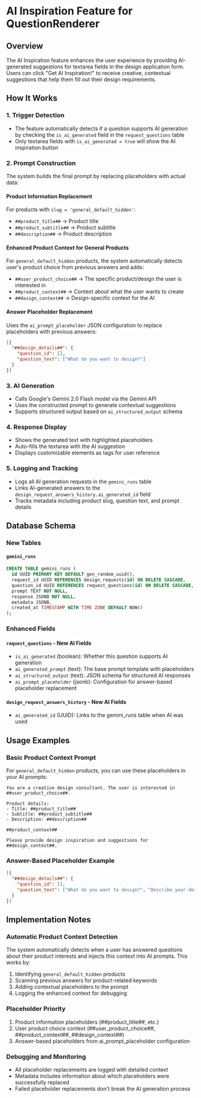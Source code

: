 # AI Inspiration Feature for QuestionRenderer

## Overview

The AI Inspiration feature enhances the user experience by providing AI-generated suggestions for textarea fields in the design application form. Users can click "Get AI Inspiration!" to receive creative, contextual suggestions that help them fill out their design requirements.

## How It Works

### 1. Trigger Detection
- The feature automatically detects if a question supports AI generation by checking the `is_ai_generated` field in the `request_questions` table
- Only textarea fields with `is_ai_generated = true` will show the AI inspiration button

### 2. Prompt Construction
The system builds the final prompt by replacing placeholders with actual data:

#### Product Information Replacement
For products with `slug = 'general_default_hidden'`:
- `##product_title##` → Product title
- `##product_subtitle##` → Product subtitle  
- `##description##` → Product description

#### Enhanced Product Context for General Products
For `general_default_hidden` products, the system automatically detects user's product choice from previous answers and adds:
- `##user_product_choice##` → The specific product/design the user is interested in
- `##product_context##` → Context about what the user wants to create
- `##design_context##` → Design-specific context for the AI

#### Answer Placeholder Replacement
Uses the `ai_prompt_placeholder` JSON configuration to replace placeholders with previous answers:
```json
[{
  "##design_details##": {
    "question_id": [],
    "question_text": ["What do you want to design?"]
  }
}]
```

### 3. AI Generation
- Calls Google's Gemini 2.0 Flash model via the Gemini API
- Uses the constructed prompt to generate contextual suggestions
- Supports structured output based on `ai_structured_output` schema

### 4. Response Display
- Shows the generated text with highlighted placeholders
- Auto-fills the textarea with the AI suggestion
- Displays customizable elements as tags for user reference

### 5. Logging and Tracking
- Logs all AI generation requests in the `gemini_runs` table
- Links AI-generated answers to the `design_request_answers_history.ai_generated_id` field
- Tracks metadata including product slug, question text, and prompt details

## Database Schema

### New Tables

#### `gemini_runs`
```sql
CREATE TABLE gemini_runs (
  id UUID PRIMARY KEY DEFAULT gen_random_uuid(),
  request_id UUID REFERENCES design_requests(id) ON DELETE CASCADE,
  question_id UUID REFERENCES request_questions(id) ON DELETE CASCADE,
  prompt TEXT NOT NULL,
  response JSONB NOT NULL,
  metadata JSONB,
  created_at TIMESTAMP WITH TIME ZONE DEFAULT NOW()
);
```

### Enhanced Fields

#### `request_questions` - New AI Fields
- `is_ai_generated` (boolean): Whether this question supports AI generation
- `ai_generated_prompt` (text): The base prompt template with placeholders
- `ai_structured_output` (text): JSON schema for structured AI responses
- `ai_prompt_placeholder` (jsonb): Configuration for answer-based placeholder replacement

#### `design_request_answers_history` - New AI Fields
- `ai_generated_id` (UUID): Links to the gemini_runs table when AI was used

## Usage Examples

### Basic Product Context Prompt
For `general_default_hidden` products, you can use these placeholders in your AI prompts:

```
You are a creative design consultant. The user is interested in ##user_product_choice##.

Product details:
- Title: ##product_title##
- Subtitle: ##product_subtitle##
- Description: ##description##

##product_context##

Please provide design inspiration and suggestions for ##design_context##.
```

### Answer-Based Placeholder Example
```json
[{
  "##design_details##": {
    "question_id": [],
    "question_text": ["What do you want to design?", "Describe your design idea"]
  }
}]
```

## Implementation Notes

### Automatic Product Context Detection
The system automatically detects when a user has answered questions about their product interests and injects this context into AI prompts. This works by:

1. Identifying `general_default_hidden` products
2. Scanning previous answers for product-related keywords
3. Adding contextual placeholders to the prompt
4. Logging the enhanced context for debugging

### Placeholder Priority
1. Product information placeholders (##product_title##, etc.)
2. User product choice context (##user_product_choice##, ##product_context##, ##design_context##)
3. Answer-based placeholders from ai_prompt_placeholder configuration

### Debugging and Monitoring
- All placeholder replacements are logged with detailed context
- Metadata includes information about which placeholders were successfully replaced
- Failed placeholder replacements don't break the AI generation process
